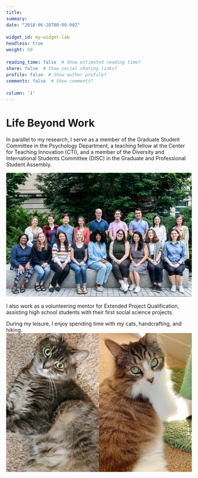 ```yaml
---
title: 
summary: 
date: "2018-06-28T00:00:00Z"

widget_id: my-widget-lab
headless: true
weight: 50

reading_time: false  # Show estimated reading time?
share: false  # Show social sharing links?
profile: false  # Show author profile?
comments: false  # Show comments?

column: '1'
---
```

# Life Beyond Work

In parallel to my research, I serve as a member of the Graduate Student Committee in the Psychology Department, a teaching fellow at the Center for Teaching Innovation (CTI), and a member of the Diversity and International Students Committee (DISC) in the Graduate and Professional Student Assembly.

 ![](CTI.png "2023-24 CTI Teaching Fellows")

I also work as a volunteering mentor for Extended Project Qualification, assisting high school students with their first social science projects. 

During my leisure, I enjoy spending time with my cats, handcrafting, and hiking. 
 ![](cats.jpg "My fellow pack members!")
